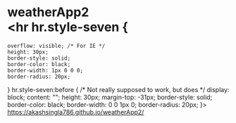 # weatherApp2<br><hr hr.style-seven {
    overflow: visible; /* For IE */
    height: 30px;
    border-style: solid;
    border-color: black;
    border-width: 1px 0 0 0;
    border-radius: 20px;
}
hr.style-seven:before { /* Not really supposed to work, but does */
    display: block;
    content: "";
    height: 30px;
    margin-top: -31px;
    border-style: solid;
    border-color: black;
    border-width: 0 0 1px 0;
    border-radius: 20px;
}>
https://akashsingla786.github.io/weatherApp2/
